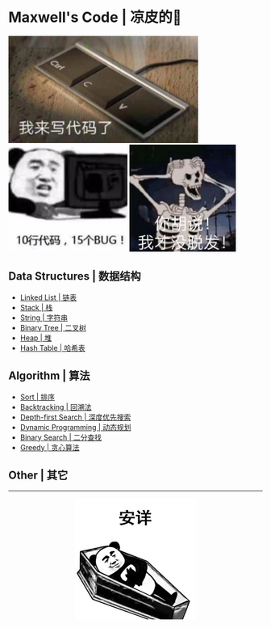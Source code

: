 # Maxwell's Code | 凉皮的🐎

![](https://github.com/Maxwell-L/Maxwell-LeetCode/blob/master/image/pic2.png "只是保存一下刷LeetCode的代码咯")
![](https://github.com/Maxwell-L/Maxwell-LeetCode/blob/master/image/pic3.png "只是保存一下刷LeetCode的代码咯")
![](https://github.com/Maxwell-L/Maxwell-LeetCode/blob/master/image/pic4.jpg "只是保存一下刷LeetCode的代码咯")

Data Structures | 数据结构
---------
* [Linked List | 链表](https://github.com/Maxwell-L/Maxwell-LeetCode/tree/master/LeetCode/Linked%20List "Linked List")<br>
* [Stack | 栈](https://github.com/Maxwell-L/Maxwell-LeetCode/tree/master/LeetCode/Stack "Stack")<br>
* [String | 字符串](https://github.com/Maxwell-L/Maxwell-LeetCode/tree/master/LeetCode/String "String")<br>
* [Binary Tree | 二叉树](https://github.com/Maxwell-L/Maxwell-LeetCode/tree/master/LeetCode/Binary%20Tree "Binary Tree")<br>
* [Heap | 堆](https://github.com/Maxwell-L/Maxwell-LeetCode/tree/master/LeetCode/Heap "Heap")<br>
* [Hash Table | 哈希表](https://github.com/Maxwell-L/Maxwell-LeetCode/tree/master/LeetCode/Hash%20Table "Hash Table")<br>

Algorithm | 算法
---------
* [Sort | 排序](https://github.com/Maxwell-L/Maxwell-LeetCode/tree/master/LeetCode/Sort "Sort")<br>
* [Backtracking | 回溯法](https://github.com/Maxwell-L/Maxwell-LeetCode/tree/master/LeetCode/Backtracking "Backtracking")<br>
* [Depth-first Search | 深度优先搜索](https://github.com/Maxwell-L/Maxwell-LeetCode/tree/master/LeetCode/Depth-first%20Search "Depth-first Search")<br>
* [Dynamic Programming | 动态规划](https://github.com/Maxwell-L/Maxwell-LeetCode/tree/master/LeetCode/Dynamic%20Programming "Dynamic Programming")<br>
* [Binary Search | 二分查找](https://github.com/Maxwell-L/Maxwell-LeetCode/tree/master/LeetCode/Binary%20Search "Binary Search")<br>
* [Greedy | 贪心算法](https://github.com/Maxwell-L/Maxwell-LeetCode/tree/master/LeetCode/Greedy "Greedy")<br>

Other | 其它
---------

-------------
<div align=center><img src="https://github.com/Maxwell-L/Maxwell-LeetCode/blob/master/image/pic1.jpg"  title="我好菜啊"/></div>
